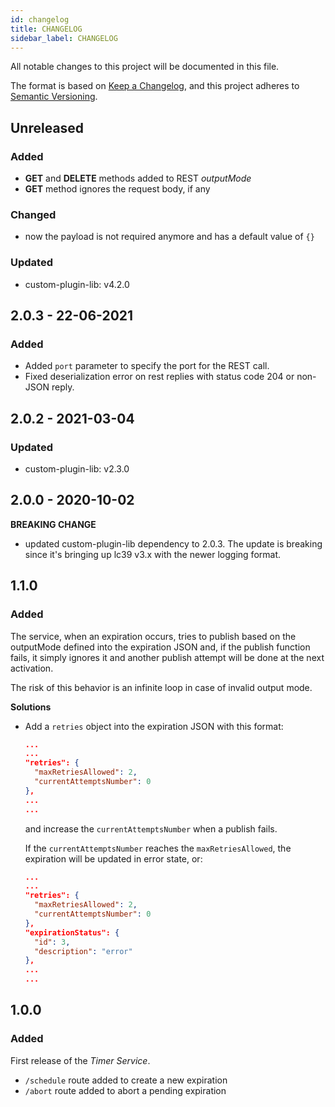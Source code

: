 ```yaml
---
id: changelog
title: CHANGELOG
sidebar_label: CHANGELOG
---
```

All notable changes to this project will be documented in this file.

The format is based on [Keep a Changelog](https://keepachangelog.com/en/1.0.0/),
and this project adheres to [Semantic Versioning](https://semver.org/spec/v2.0.0.html).

## Unreleased

### Added
- **GET** and **DELETE** methods added to REST _outputMode_
- **GET** method ignores the request body, if any
### Changed
- now the payload is not required anymore and has a default value of `{}`


### Updated

- custom-plugin-lib: v4.2.0

## 2.0.3 - 22-06-2021

### Added

- Added `port` parameter to specify the port for the REST call.
- Fixed deserialization error on rest replies with status code 204 or non-JSON reply.

## 2.0.2 - 2021-03-04

### Updated

- custom-plugin-lib: v2.3.0

## 2.0.0 - 2020-10-02

**BREAKING CHANGE**

- updated custom-plugin-lib dependency to 2.0.3. The update is breaking since it's bringing up lc39 v3.x with the newer logging format.

## 1.1.0

### Added
The service, when an expiration occurs, tries to publish based on the outputMode defined into the expiration JSON and, if the publish function fails, it simply ignores it and another publish attempt will be done at the next activation.

The risk of this behavior is an infinite loop in case of invalid output mode.

**Solutions**

* Add a `retries` object into the expiration JSON with this format:

  ```json
  ...
  ...
  "retries": {
    "maxRetriesAllowed": 2,
    "currentAttemptsNumber": 0
  },
  ...
  ...
  ```

  and increase the `currentAttemptsNumber` when a publish fails.

  If the `currentAttemptsNumber` reaches the `maxRetriesAllowed`, the expiration will be updated in error state, or:

  ```json
  ...
  ...
  "retries": {
    "maxRetriesAllowed": 2,
    "currentAttemptsNumber": 0
  },
  "expirationStatus": {
    "id": 3,
    "description": "error"
  },
  ...
  ...
  ```

## 1.0.0

### Added

First release of the _Timer Service_.

- `/schedule` route added to create a new expiration
- `/abort` route added to abort a pending expiration

